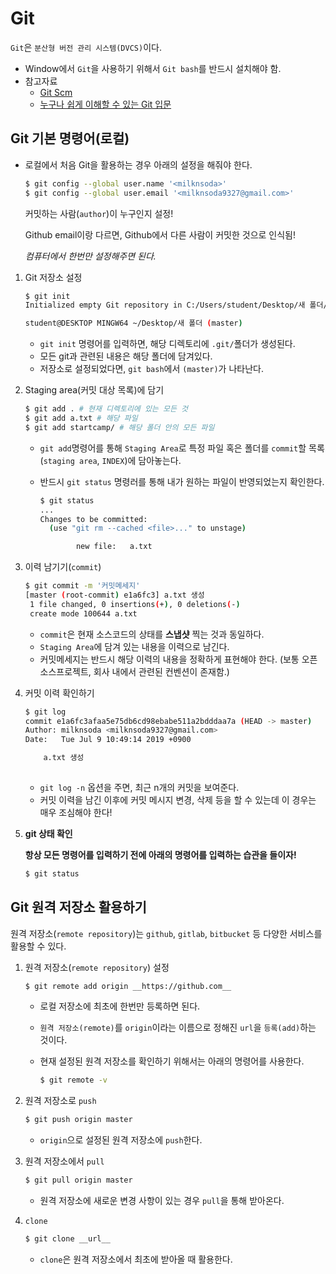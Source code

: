 # Git

`Git`은 `분산형 버전 관리 시스템(DVCS)`이다.

 * Window에서 `Git`을 사용하기 위해서 `Git bash`를 반드시 설치해야 함.
 * 참고자료
   	* [Git Scm](https://git-scm.com/book/ko/v2)
    * [누구나 쉽게 이해할 수 있는 Git 입문](https://backlog.com/git-tutorial/kr/intro/intro1_1.html)

## Git 기본 명령어(로컬)

* 로컬에서 처음 Git을 활용하는 경우 아래의 설정을 해줘야 한다.

  ```bash
  $ git config --global user.name '<milknsoda>'
  $ git config --global user.email '<milknsoda9327@gmail.com>'
  ```

  커밋하는 사람(`author`)이 누구인지 설정!

  Github email이랑 다르면, Github에서 다른 사람이 커밋한 것으로 인식됨!

  *컴퓨터에서 한번만 설정해주면 된다.*

1. Git 저장소 설정

   ```bash
   $ git init
   Initialized empty Git repository in C:/Users/student/Desktop/새 폴더/.git/
   
   student@DESKTOP MINGW64 ~/Desktop/새 폴더 (master)
   
   ```

   * `git init` 명령어를 입력하면, 해당 디렉토리에 `.git/`폴더가 생성된다.
   * 모든 git과 관련된 내용은 해당 폴더에 담겨있다.
   * 저장소로 설정되었다면, `git bash`에서 `(master)`가 나타난다.

2. Staging area(커밋 대상 목록)에 담기

   ```bash
   $ git add . # 현재 디렉토리에 있는 모든 것
   $ git add a.txt # 해당 파일
   $ git add startcamp/ # 해당 폴더 안의 모든 파일
   ```

   * `git add`명령어를 통해 `Staging Area`로 특정 파일 혹은 폴더를 `commit`할 목록(`staging area`, `INDEX`)에 담아놓는다.

   * 반드시 `git status` 명령러를 통해 내가 원하는 파일이 반영되었는지 확인한다.

     ```bash
     $ git status
     ...
     Changes to be committed:
       (use "git rm --cached <file>..." to unstage)
     
             new file:   a.txt
     ```

3. 이력 남기기(`commit`)

   ```bash
   $ git commit -m '커밋메세지'
   [master (root-commit) e1a6fc3] a.txt 생성
    1 file changed, 0 insertions(+), 0 deletions(-)
    create mode 100644 a.txt
   ```

   * `commit`은 현재 소스코드의 상태를 **스냅샷** 찍는 것과 동일하다.
   * `Staging Area`에 담겨 있는 내용을 이력으로 남긴다.
   * 커밋메세지는 반드시 해당 이력의 내용을 정확하게 표현해야 한다. (보통 오픈소스프로젝트, 회사 내에서 관련된 컨벤션이 존재함.)

4. 커밋 이력 확인하기

   ```bash
   $ git log
   commit e1a6fc3afaa5e75db6cd98ebabe511a2bdddaa7a (HEAD -> master)
   Author: milknsoda <milknsoda9327@gmail.com>
   Date:   Tue Jul 9 10:49:14 2019 +0900
   
       a.txt 생성
       
   ```

   * `git log -n` 옵션을 주면, 최근 n개의 커밋을 보여준다.
   * 커밋 이력을 남긴 이후에 커밋 메시지 변경, 삭제 등을 할 수 있는데 이 경우는 매우 조심해야 한다!

5. **git 상태 확인**

   **항상 모든 명령어를 입력하기 전에 아래의 명령어를 입력하는 습관을 들이자!**

   ```bash
   $ git status
   ```



## Git 원격 저장소 활용하기

원격 저장소(`remote repository`)는 `github`, `gitlab`, `bitbucket` 등 다양한 서비스를 활용할 수 있다.

 1. 원격 저장소(`remote repository`) 설정

    ```bash
    $ git remote add origin __https://github.com__
    ```

    * 로컬 저장소에 최초에 한번만 등록하면 된다.

    * `원격 저장소(remote)`를 `origin`이라는 이름으로 정해진 `url`을 `등록(add)`하는 것이다.

    * 현재 설정된 원격 저장소를 확인하기 위해서는 아래의 명령어를 사용한다.

      ```bash
      $ git remote -v
      ```

      

2. 원격 저장소로 `push`

    ```bash
    $ git push origin master
    ```

    * `origin`으로 설정된 원격 저장소에 `push`한다.

3. 원격 저장소에서 `pull`

    ```bash
    $ git pull origin master
    ```

    * 원격 저장소에 새로운 변경 사항이 있는 경우 `pull`을 통해 받아온다.

4. `clone`

    ```bash
    $ git clone __url__
    ```

    * `clone`은 원격 저장소에서 최초에 받아올 때 활용한다.